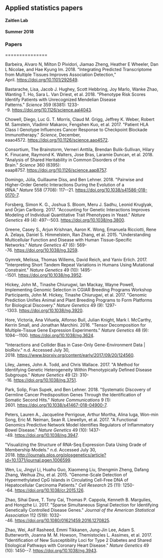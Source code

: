 ## Applied statistics papers
#### Zaitlen Lab
#### Summer 2018


### Papers
===============

Barbeira, Alvaro N, Milton D Pividori, Jiamao Zheng, Heather E Wheeler, Dan L Nicolae, and Hae Kyung Im. 2018. "Integrating Predicted Transcriptome from Multiple Tissues Improves Association Detection," April. <https://doi.org/10.1101/292649>.

Bastarache, Lisa, Jacob J. Hughey, Scott Hebbring, Joy Marlo, Wanke Zhao, Wanting T. Ho, Sara L. Van Driest, et al. 2018. "Phenotype Risk Scores Identify Patients with Unrecognized Mendelian Disease Patterns." *Science* 359 (6381): 1233--9. <https://doi.org/10.1126/science.aal4043>.

Chowell, Diego, Luc G. T. Morris, Claud M. Grigg, Jeffrey K. Weber, Robert M. Samstein, Vladimir Makarov, Fengshen Kuo, et al. 2017. "Patient HLA Class I Genotype Influences Cancer Response to Checkpoint Blockade Immunotherapy." *Science*, December, eaao4572. <https://doi.org/10.1126/science.aao4572>.

Consortium, The Brainstorm, Verneri Anttila, Brendan Bulik-Sullivan, Hilary K. Finucane, Raymond K. Walters, Jose Bras, Laramie Duncan, et al. 2018. "Analysis of Shared Heritability in Common Disorders of the Brain." *Science* 360 (6395): eaap8757. <https://doi.org/10.1126/science.aap8757>.

Domingo, Júlia, Guillaume Diss, and Ben Lehner. 2018. "Pairwise and Higher-Order Genetic Interactions During the Evolution of a tRNA." *Nature* 558 (7708): 117--21. <https://doi.org/10.1038/s41586-018-0170-7>.

Forsberg, Simon K. G., Joshua S. Bloom, Meru J. Sadhu, Leonid Kruglyak, and Örjan Carlborg. 2017. "Accounting for Genetic Interactions Improves Modeling of Individual Quantitative Trait Phenotypes in Yeast." *Nature Genetics* 49 (4): 497--503. <https://doi.org/10.1038/ng.3800>.

Greene, Casey S., Arjun Krishnan, Aaron K. Wong, Emanuela Ricciotti, Rene A. Zelaya, Daniel S. Himmelstein, Ran Zhang, et al. 2015. "Understanding Multicellular Function and Disease with Human Tissue-Specific Networks." *Nature Genetics* 47 (6): 569--76. <https://doi.org/10.1038/ng.3259>.

Gymrek, Melissa, Thomas Willems, David Reich, and Yaniv Erlich. 2017. "Interpreting Short Tandem Repeat Variations in Humans Using Mutational Constraint." *Nature Genetics* 49 (10): 1495--1501. <https://doi.org/10.1038/ng.3952>.

Hickey, John M., Tinashe Chiurugwi, Ian Mackay, Wayne Powell, Implementing Genomic Selection in CGIAR Breeding Programs Workshop Participants, John M. Hickey, Tinashe Chiurugwi, et al. 2017. "Genomic Prediction Unifies Animal and Plant Breeding Programs to Form Platforms for Biological Discovery." *Nature Genetics* 49 (9): 1297--1303. <https://doi.org/10.1038/ng.3920>.

Hore, Victoria, Ana Viñuela, Alfonso Buil, Julian Knight, Mark I. McCarthy, Kerrin Small, and Jonathan Marchini. 2016. "Tensor Decomposition for Multiple-Tissue Gene Expression Experiments." *Nature Genetics* 48 (9): 1094--1100. <https://doi.org/10.1038/ng.3624>.

"Interactions and Collider Bias in Case-Only Gene-Environment Data | bioRxiv." n.d. Accessed July 30, 2018. <https://www.biorxiv.org/content/early/2017/09/20/124560>.

Liley, James, John A. Todd, and Chris Wallace. 2017. "A Method for Identifying Genetic Heterogeneity Within Phenotypically Defined Disease Subgroups." *Nature Genetics* 49 (2): 310--16. <https://doi.org/10.1038/ng.3751>.

Park, Solip, Fran Supek, and Ben Lehner. 2018. "Systematic Discovery of Germline Cancer Predisposition Genes Through the Identification of Somatic Second Hits." *Nature Communications* 9 (1): 2601. <https://doi.org/10.1038/s41467-018-04900-7>.

Peters, Lauren A., Jacqueline Perrigoue, Arthur Mortha, Alina Iuga, Won-min Song, Eric M. Neiman, Sean R. Llewellyn, et al. 2017. "A Functional Genomics Predictive Network Model Identifies Regulators of Inflammatory Bowel Disease." *Nature Genetics* 49 (10): 1437--49. <https://doi.org/10.1038/ng.3947>.

"Visualizing the Structure of RNA-Seq Expression Data Using Grade of Membership Models." n.d. Accessed July 30, 2018. <http://journals.plos.org/plosgenetics/article?id=10.1371/journal.pgen.1006599>.

Wen, Lu, Jingyi Li, Huahu Guo, Xiaomeng Liu, Shengmin Zheng, Dafang Zhang, Weihua Zhu, et al. 2015. "Genome-Scale Detection of Hypermethylated CpG Islands in Circulating Cell-Free DNA of Hepatocellular Carcinoma Patients." *Cell Research* 25 (11): 1250--64. <https://doi.org/10.1038/cr.2015.126>.

Zhao, Sihai Dave, T. Tony Cai, Thomas P. Cappola, Kenneth B. Margulies, and Hongzhe Li. 2017. "Sparse Simultaneous Signal Detection for Identifying Genetically Controlled Disease Genes." *Journal of the American Statistical Association* 112 (519): 1032--46. <https://doi.org/10.1080/01621459.2016.1270825>.

Zhao, Wei, Asif Rasheed, Emmi Tikkanen, Jung-Jin Lee, Adam S. Butterworth, Joanna M. M. Howson, Themistocles L. Assimes, et al. 2017. "Identification of New Susceptibility Loci for Type 2 Diabetes and Shared Etiological Pathways with Coronary Heart Disease." *Nature Genetics* 49 (10): 1450--7. <https://doi.org/10.1038/ng.3943>.
